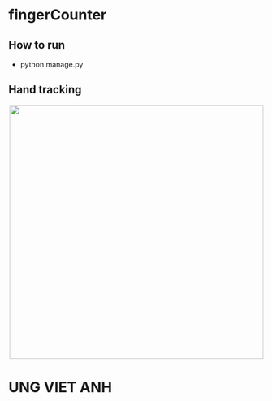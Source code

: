 # fingerCounter

## How to run
* python manage.py

## Hand tracking
<p align="center">
<img src="https://github.com/ungvietanh20172394/fingerCounter/blob/master/hand.png" width="500" height="500"/>
</p>

# UNG VIET ANH 
